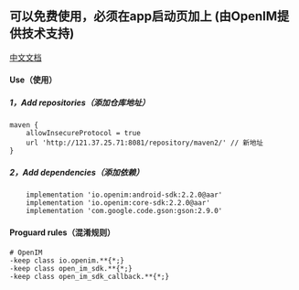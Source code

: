 ## 可以免费使用，必须在app启动页加上 (由OpenIM提供技术支持)

[中文文档](README.zh-cn.md)

#### Use（使用）

##### 1，Add repositories（添加仓库地址）

```
maven {
    allowInsecureProtocol = true
    url 'http://121.37.25.71:8081/repository/maven2/' // 新地址
}
```

##### 2，Add dependencies（添加依赖）

```
    implementation 'io.openim:android-sdk:2.2.0@aar'
    implementation 'io.openim:core-sdk:2.2.0@aar'
    implementation 'com.google.code.gson:gson:2.9.0'
```

#### Proguard rules（混淆规则）
```
# OpenIM
-keep class io.openim.**{*;}
-keep class open_im_sdk.**{*;}
-keep class open_im_sdk_callback.**{*;}
```
